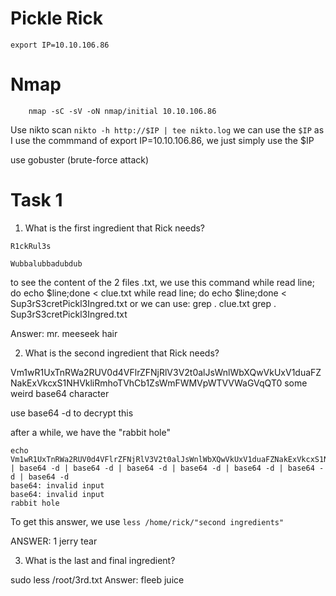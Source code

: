 # Pickle Rick
```
export IP=10.10.106.86
```

# Nmap 
```
	nmap -sC -sV -oN nmap/initial 10.10.106.86
```

Use nikto scan
`nikto -h http://$IP | tee nikto.log`
we can use the `$IP` as I use the commmand of export IP=10.10.106.86, we just simply use the $IP

use gobuster (brute-force attack)




# Task 1
1. What is the first ingredient that Rick needs?

```
R1ckRul3s
```

```
Wubbalubbadubdub
```
to see the content of the 2 files .txt, we use this command
while read line; do echo $line;done < clue.txt
while read line; do echo $line;done < Sup3rS3cretPickl3Ingred.txt
or we can use:
grep . clue.txt
grep . Sup3rS3cretPickl3Ingred.txt

Answer: mr. meeseek hair

2. What is the second ingredient that Rick needs?

Vm1wR1UxTnRWa2RUV0d4VFlrZFNjRlV3V2t0alJsWnlWbXQwVkUxV1duaFZNakExVkcxS1NHVkliRmhoTVhCb1ZsWmFWMVpWTVVWaGVqQT0
some weird base64 character

use base64 -d to decrypt this 

after a while, we have the "rabbit hole"
```
echo Vm1wR1UxTnRWa2RUV0d4VFlrZFNjRlV3V2t0alJsWnlWbXQwVkUxV1duaFZNakExVkcxS1NHVkliRmhoTVhCb1ZsWmFWMVpWTVVWaGVqQT0== | base64 -d | base64 -d | base64 -d | base64 -d | base64 -d | base64 -d | base64 -d
base64: invalid input
base64: invalid input
rabbit hole      

```


To get this answer, we use `less /home/rick/"second ingredients"`

ANSWER: 1 jerry tear

3. What is the last and final ingredient?

sudo less /root/3rd.txt
Answer: fleeb juice

